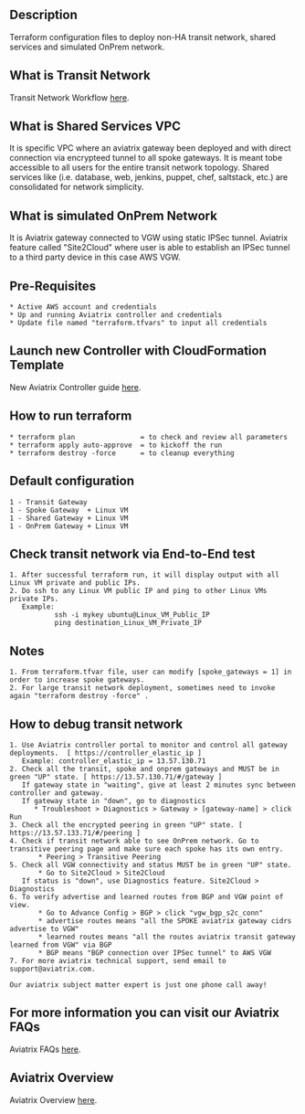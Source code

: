 Description
-----------
Terraform configuration files to deploy non-HA transit network, shared services and simulated OnPrem network.

What is Transit Network
-----------------------
   Transit Network Workflow [here](http://docs.aviatrix.com/HowTos/transitvpc_workflow.html).

What is Shared Services VPC
---------------------------
It is specific VPC where an aviatrix gateway been deployed and with direct connection via encrypteed tunnel to all spoke gateways.  It is meant tobe accessible to all users for the entire transit network topology. Shared services like (i.e. database, web, jenkins, puppet, chef, saltstack, etc.) are consolidated for network simplicity.

What is simulated OnPrem Network
--------------------------------
It is Aviatrix gateway connected to VGW using static IPSec tunnel. Aviatrix feature called "Site2Cloud" where user is able
to establish an IPSec tunnel to a third party device in this case AWS VGW.   

Pre-Requisites
--------------
    * Active AWS account and credentials
    * Up and running Aviatrix controller and credentials
    * Update file named "terraform.tfvars" to input all credentials

Launch new Controller with CloudFormation Template
--------------------------------------------------
   New Aviatrix Controller guide [here](http://docs.aviatrix.com/StartUpGuides/aviatrix-cloud-controller-startup-guide.html#launch-the-controller-with-cloudformation-template).

How to run terraform
--------------------
    * terraform plan                = to check and review all parameters
    * terraform apply auto-approve  = to kickoff the run
    * terraform destroy -force      = to cleanup everything 

Default configuration
---------------------
    1 - Transit Gateway
    1 - Spoke Gateway  + Linux VM
    1 - Shared Gateway + Linux VM
    1 - OnPrem Gateway + Linux VM

Check transit network via End-to-End test
-----------------------------------------
    1. After successful terraform run, it will display output with all Linux VM private and public IPs.
    2. Do ssh to any Linux VM public IP and ping to other Linux VMs private IPs. 
       Example: 
               ssh -i mykey ubuntu@Linux_VM_Public_IP
               ping destination_Linux_VM_Private_IP
               
Notes
-----
    1. From terraform.tfvar file, user can modify [spoke_gateways = 1] in order to increase spoke gateways.
    2. For large transit network deployment, sometimes need to invoke again "terraform destroy -force" .

How to debug transit network
----------------------------
    1. Use Aviatrix controller portal to monitor and control all gateway deployments.  [ https://controller_elastic_ip ]
       Example: controller_elastic_ip = 13.57.130.71
    2. Check all the transit, spoke and onprem gateways and MUST be in green "UP" state. [ https://13.57.130.71/#/gateway ]
       If gateway state in "waiting", give at least 2 minutes sync between controller and gateway. 
       If gateway state in "down", go to diagnostics 
          * Troubleshoot > Diagnostics > Gateway > [gateway-name] > click Run
    3. Check all the encrypted peering in green "UP" state. [ https://13.57.133.71/#/peering ]
    4. Check if transit network able to see OnPrem network. Go to transitive peering page and make sure each spoke has its own entry. 
           * Peering > Transitive Peering
    5. Check all VGW connectivity and status MUST be in green "UP" state. 
           * Go to Site2Cloud > Site2Cloud 
       If status is "down", use Diagnostics feature. Site2Cloud > Diagnostics
    6. To verify advertise and learned routes from BGP and VGW point of view. 
           * Go to Advance Config > BGP > click "vgw_bgp_s2c_conn"    
           * advertise routes means "all the SPOKE aviatrix gateway cidrs advertise to VGW"
           * learned routes means "all the routes aviatrix transit gateway learned from VGW" via BGP 
           * BGP means "BGP connection over IPSec tunnel" to AWS VGW
    7. For more aviatrix technical support, send email to support@aviatrix.com. 

    Our aviatrix subject matter expert is just one phone call away! 
  
For more information you can visit our Aviatrix FAQs
----------------------------------------------------
   Aviatrix FAQs [here](http://docs.aviatrix.com/HowTos/FAQ.html).

Aviatrix Overview
-----------------
   Aviatrix Overview [here](http://docs.aviatrix.com/StartUpGuides/aviatrix_overview.html).
